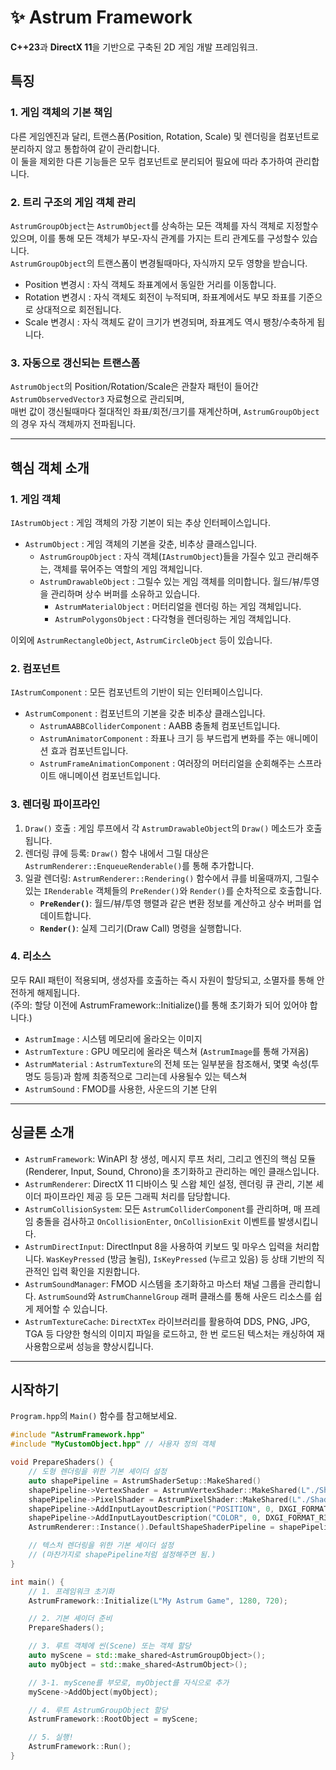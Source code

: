 ﻿# ✨ Astrum Framework

**C++23**과 **DirectX 11**을 기반으로 구축된 2D 게임 개발 프레임워크.

## 특징
### 1. 게임 객체의 기본 책임
다른 게임엔진과 달리, 트랜스폼(Position, Rotation, Scale) 및 렌더링을 컴포넌트로 분리하지 않고 통합하여 같이 관리합니다.  
이 둘을 제외한 다른 기능들은 모두 컴포넌트로 분리되어 필요에 따라 추가하여 관리합니다.
### 2. 트리 구조의 게임 객체 관리
`AstrumGroupObject`는 `AstrumObject`를 상속하는 모든 객체를 자식 객체로 지정할수 있으며, 이를 통해 모든 객체가 부모-자식 관계를 가지는 트리 관계도를 구성할수 있습니다.  
`AstrumGroupObject`의 트랜스폼이 변경될때마다, 자식까지 모두 영향을 받습니다.  
- Position 변경시 : 자식 객체도 좌표계에서 동일한 거리를 이동합니다.
- Rotation 변경시 : 자식 객체도 회전이 누적되며, 좌표계에서도 부모 좌표를 기준으로 상대적으로 회전됩니다.
- Scale 변경시 : 자식 객체도 같이 크기가 변경되며, 좌표계도 역시 팽창/수축하게 됩니다.
### 3. 자동으로 갱신되는 트랜스폼
`AstrumObject`의 Position/Rotation/Scale은 관찰자 패턴이 들어간 `AstrumObservedVector3` 자료형으로 관리되며,  
매번 값이 갱신될때마다 절대적인 좌표/회전/크기를 재계산하며, `AstrumGroupObject`의 경우 자식 객체까지 전파됩니다. 

---
## 핵심 객체 소개
### 1. 게임 객체
`IAstrumObject` : 게임 객체의 가장 기본이 되는 추상 인터페이스입니다.
- `AstrumObject` : 게임 객체의 기본을 갖춘, 비추상 클래스입니다.
  - `AstrumGroupObject` : 자식 객체(`IAstrumObject`)들을 가질수 있고 관리해주는, 객체를 묶어주는 역할의 게임 객체입니다.
  - `AstrumDrawableObject` : 그릴수 있는 게임 객체를 의미합니다. 월드/뷰/투영을 관리하며 상수 버퍼를 소유하고 있습니다.
    - `AstrumMaterialObject` : 머터리얼을 렌더링 하는 게임 객체입니다.
    - `AstrumPolygonsObject` : 다각형을 렌더링하는 게임 객체입니다.

이외에 `AstrumRectangleObject`, `AstrumCircleObject` 등이 있습니다.
### 2. 컴포넌트
`IAstrumComponent` : 모든 컴포넌트의 기반이 되는 인터페이스입니다. 
- `AstrumComponent` : 컴포넌트의 기본을 갖춘 비추상 클래스입니다.
  - `AstrumAABBColliderComponent` : AABB 충돌체 컴포넌트입니다.
  - `AstrumAnimatorComponent` : 좌표나 크기 등 부드럽게 변화를 주는 애니메이션 효과 컴포넌트입니다.
  - `AstrumFrameAnimationComponent`  : 여러장의 머터리얼을 순회해주는 스프라이트 애니메이션 컴포넌트입니다.

### 3. 렌더링 파이프라인
1.  `Draw()` 호출 : 게임 루프에서 각 `AstrumDrawableObject`의 `Draw()` 메소드가 호출됩니다.
2.  렌더링 큐에 등록: `Draw()` 함수 내에서 그릴 대상은 `AstrumRenderer::EnqueueRenderable()`를 통해 추가합니다.
3.  일괄 렌더링: `AstrumRenderer::Rendering()` 함수에서 큐를 비울때까지, 그릴수 있는 `IRenderable` 객체들의 `PreRender()`와 `Render()`를 순차적으로 호출합니다.
    - **`PreRender()`**: 월드/뷰/투영 행렬과 같은 변환 정보를 계산하고 상수 버퍼를 업데이트합니다.
    - **`Render()`**: 실제 그리기(Draw Call) 명령을 실행합니다.

### 4. 리소스
모두 RAII 패턴이 적용되며, 생성자를 호출하는 즉시 자원이 할당되고, 소멸자를 통해 안전하게 해제됩니다.  
(주의: 할당 이전에 AstrumFramework::Initialize()를 통해 초기화가 되어 있어야 합니다.)
- `AstrumImage` : 시스템 메모리에 올라오는 이미지
- `AstrumTexture` : GPU 메모리에 올라온 텍스쳐 (`AstrumImage`를 통해 가져옴)
- `AstrumMaterial` : `AstrumTexture`의 전체 또는 일부분을 참조해서, 몇몇 속성(투명도 등등)과 함께 최종적으로 그리는데 사용될수 있는 텍스쳐
- `AstrumSound` : FMOD를 사용한, 사운드의 기본 단위

---
## 싱글톤 소개
- `AstrumFramework`: WinAPI 창 생성, 메시지 루프 처리, 그리고 엔진의 핵심 모듈(Renderer, Input, Sound, Chrono)을 초기화하고 관리하는 메인 클래스입니다.
- `AstrumRenderer`: DirectX 11 디바이스 및 스왑 체인 설정, 렌더링 큐 관리, 기본 셰이더 파이프라인 제공 등 모든 그래픽 처리를 담당합니다.
- `AstrumCollisionSystem`: 모든 `AstrumColliderComponent`를 관리하며, 매 프레임 충돌을 검사하고 `OnCollisionEnter`, `OnCollisionExit` 이벤트를 발생시킵니다.
- `AstrumDirectInput`: DirectInput 8을 사용하여 키보드 및 마우스 입력을 처리합니다. `WasKeyPressed` (방금 눌림), `IsKeyPressed` (누르고 있음) 등 상태 기반의 직관적인 입력 확인을 지원합니다.
- `AstrumSoundManager`: FMOD 시스템을 초기화하고 마스터 채널 그룹을 관리합니다. `AstrumSound`와 `AstrumChannelGroup` 래퍼 클래스를 통해 사운드 리소스를 쉽게 제어할 수 있습니다.
- `AstrumTextureCache`: `DirectXTex` 라이브러리를 활용하여 DDS, PNG, JPG, TGA 등 다양한 형식의 이미지 파일을 로드하고, 한 번 로드된 텍스처는 캐싱하여 재사용함으로써 성능을 향상시킵니다.

---
## 시작하기
`Program.hpp`의 `Main()` 함수를 참고해보세요.
```cpp
#include "AstrumFramework.hpp"
#include "MyCustomObject.hpp" // 사용자 정의 객체

void PrepareShaders() {
    // 도형 렌더링을 위한 기본 셰이더 설정
    auto shapePipeline = AstrumShaderSetup::MakeShared()
    shapePipeline->VertexShader = AstrumVertexShader::MakeShared(L"./Shaders/ColorMesh.fx", "ColorMeshVS");
    shapePipeline->PixelShader = AstrumPixelShader::MakeShared(L"./Shaders/ColorMesh.fx", "ColorMeshPS");
    shapePipeline->AddInputLayoutDescription("POSITION", 0, DXGI_FORMAT_R32G32B32_FLOAT, 0);
    shapePipeline->AddInputLayoutDescription("COLOR", 0, DXGI_FORMAT_R32G32B32A32_FLOAT, 0);
    AstrumRenderer::Instance().DefaultShapeShaderPipeline = shapePipeline;

    // 텍스처 렌더링을 위한 기본 셰이더 설정
    // (마찬가지로 shapePipeline처럼 설정해주면 됨.)
}

int main() {
    // 1. 프레임워크 초기화
    AstrumFramework::Initialize(L"My Astrum Game", 1280, 720);

    // 2. 기본 셰이더 준비
    PrepareShaders();

    // 3. 루트 객체에 씬(Scene) 또는 객체 할당
    auto myScene = std::make_shared<AstrumGroupObject>();
    auto myObject = std::make_shared<AstrumObject>();

    // 3-1. myScene를 부모로, myObject를 자식으로 추가
    myScene->AddObject(myObject);

    // 4. 루트 AstrumGroupObject 할당
    AstrumFramework::RootObject = myScene;

    // 5. 실행!
    AstrumFramework::Run();
}
```